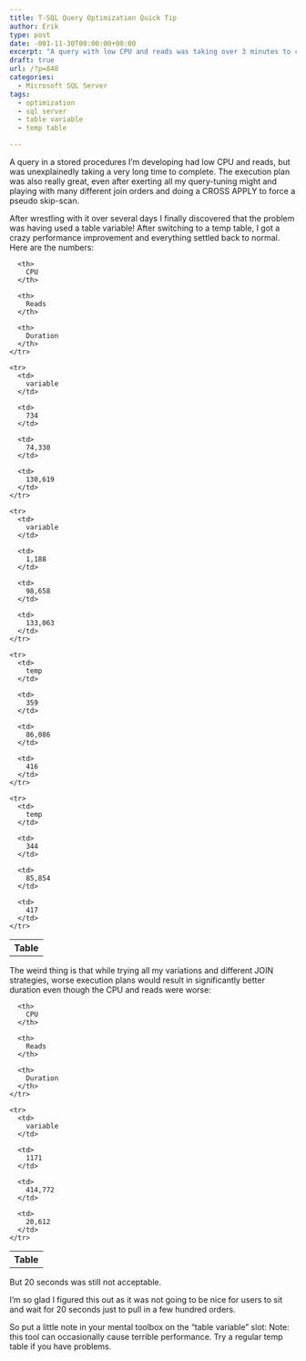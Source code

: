 ```yaml
---
title: T-SQL Query Optimization Quick Tip
author: Erik
type: post
date: -001-11-30T00:00:00+00:00
excerpt: "A query with low CPU and reads was taking over 3 minutes to complete, and an experienced SQL developer couldn't optimize it. Finally, the query was reduced to half a second not by changing the query but by changing the table ..."
draft: true
url: /?p=848
categories:
  - Microsoft SQL Server
tags:
  - optimization
  - sql server
  - table variable
  - temp table

---
```

A query in a stored procedures I&#8217;m developing had low CPU and reads, but was unexplainedly taking a very long time to complete. The execution plan was also really great, even after exerting all my query-tuning might and playing with many different join orders and doing a CROSS APPLY to force a pseudo skip-scan.

After wrestling with it over several days I finally discovered that the problem was having used a table variable! After switching to a temp table, I got a crazy performance improvement and everything settled back to normal. Here are the numbers:

<div class="tables">
  <table>
    <tr>
      <th>
        Table
      </th>
      
      <th>
        CPU
      </th>
      
      <th>
        Reads
      </th>
      
      <th>
        Duration
      </th>
    </tr>
    
    <tr>
      <td>
        variable
      </td>
      
      <td>
        734
      </td>
      
      <td>
        74,330
      </td>
      
      <td>
        130,619
      </td>
    </tr>
    
    <tr>
      <td>
        variable
      </td>
      
      <td>
        1,188
      </td>
      
      <td>
        98,658
      </td>
      
      <td>
        133,063
      </td>
    </tr>
    
    <tr>
      <td>
        temp
      </td>
      
      <td>
        359
      </td>
      
      <td>
        86,086
      </td>
      
      <td>
        416
      </td>
    </tr>
    
    <tr>
      <td>
        temp
      </td>
      
      <td>
        344
      </td>
      
      <td>
        85,854
      </td>
      
      <td>
        417
      </td>
    </tr>
  </table>
</div>

The weird thing is that while trying all my variations and different JOIN strategies, worse execution plans would result in significantly better duration even though the CPU and reads were worse:

<div class="tables">
  <table>
    <tr>
      <th>
        Table
      </th>
      
      <th>
        CPU
      </th>
      
      <th>
        Reads
      </th>
      
      <th>
        Duration
      </th>
    </tr>
    
    <tr>
      <td>
        variable
      </td>
      
      <td>
        1171
      </td>
      
      <td>
        414,772
      </td>
      
      <td>
        20,612
      </td>
    </tr>
  </table>
</div>

But 20 seconds was still not acceptable.

I&#8217;m so glad I figured this out as it was not going to be nice for users to sit and wait for 20 seconds just to pull in a few hundred orders.

So put a little note in your mental toolbox on the &#8220;table variable&#8221; slot: Note: this tool can occasionally cause terrible performance. Try a regular temp table if you have problems.